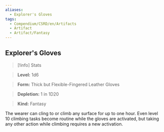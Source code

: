 ```yaml
---
aliases:
  - Explorer's Gloves
tags:
  - Compendium/CSRD/en/Artifacts
  - Artifact
  - Artifact/Fantasy
---
```

  
    
## Explorer's Gloves    
>[!info] Stats    
> **Level:** 1d6    
> **Form:** Thick but Flexible-Fingered Leather Gloves    
> **Depletion:** 1 in 1D20    
> **Kind:** Fantasy  
    
The wearer can cling to or climb any surface for up to one hour. Even level 10 climbing tasks become routine while the gloves are activated, but taking any other action while climbing requires a new activation.